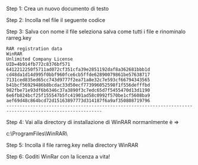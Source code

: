 Step 1: Crea un nuovo documento di testo

Step 2: Incolla nel file il seguente codice

Step 3: Salva con nome il file seleziona salva come tutti i file e rinominalo rarreg.key

```batch
RAR registration data
WinRAR
Unlimited Company License
UID=4b914fb772c8376bf571
6412212250f5711ad072cf351cfa39e2851192daf8a362681bbb1d
cd48da1d14d995f0bbf960fce6cb5ffde62890079861be57638717
7131ced835ed65cc743d9777f2ea71a8e32c7e593cf66794343565
b41bcf56929486b8bcdac33d50ecf773996052598f1f556defffbd
982fbe71e93df6b6346c37a3890f3c7edc65d7f5455470d13d1190
6e6fb824bcf25f155547b5fc41901ad58c0992f570be1cf5608ba9
aef69d48c864bcd72d15163897773d314187f6a9af350808719796
----------------------------------------------------------------------------------------------------------
```
Step 4: Vai alla directory di installazione di WinRAR normanlmente è =>

c:\ProgramFiles\WinRAR\ 

Step 5: Incolla il file rarreg.key nella directory WinRAR

Step 6: Goditi WinRar con la licenza a vita!
